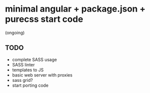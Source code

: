 # minimal angular + package.json + purecss start code
(ongoing)


## TODO

* complete SASS usage
* SASS linter
* templates to JS
* basic web server with proxies
* sass grid?
* start porting code
